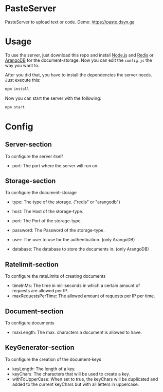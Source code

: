 # PasteServer
PasteServer to upload text or code.
Demo: https://paste.dsyn.ga

# Usage
To use the server, just download this repo and install [Node.js](http://www.nodejs.org/) and [Redis](http://www.redis.io/) or
[ArangoDB](http://www.arangodb.com/) for the document-storage.
Now you can edit the ``config.js`` the way you want to. 

After you did that, you have to install the dependencies the server needs. Just execute this:

```bash
npm install
```

Now you can start the server with the following:

```bash
npm start
```

# Config

## Server-section
To configure the server itself

*  port: The port where the server will run on.

## Storage-section
To configure the document-storage

*  type: The type of the storage. ("redis" or "arangodb")
*  host: The Host of the storage-type.
*  port: The Port of the storage-type.
*  password: The Password of the storage-type.

*  user: The user to use for the authentication. (only ArangoDB)
*  database: The database to store the documents in. (only ArangoDB)

## Ratelimit-section
To configure the rateLimits of creating documents

*  timeInMs: The time in milliseconds in which a certain amount of requests are allowed per IP.
*  maxRequestsPerTime: The allowed amount of requests per IP per time.

## Document-section
To configure documents

*  maxLength: The max. characters a document is allowed to have.

## KeyGenerator-section
To configure the creation of the document-keys

*  keyLength: The length of a key.
*  keyChars: The characters that will be used to create a key.
*  withToUpperCase: When set to true, the keyChars will be duplicated and added to the current keyChars but with all letters in uppercase.

